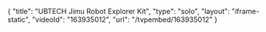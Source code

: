 {
    "title": "UBTECH Jimu Robot Explorer Kit",
    "type": "solo",
    "layout": "iframe-static",
    "videoId": "163935012",
    "url": "\/tvpembed\/163935012"
}
